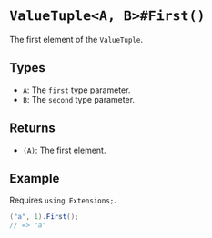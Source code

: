 # `ValueTuple<A, B>#First()`

The first element of the `ValueTuple`.

## Types

* `A`: The `first` type parameter.
* `B`: The `second` type parameter.

## Returns

* `(A)`: The first element.

## Example

Requires `using Extensions;`.

```csharp
("a", 1).First();
// => "a"
```
